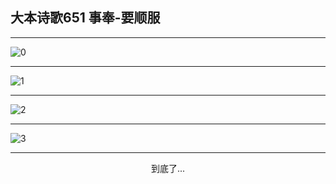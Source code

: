 
## 大本诗歌651 事奉-要顺服
        
<div id="aplayer0"></div>

---

<img alt="0" data-original="/data/d0650/0">

---

<img alt="1" data-original="/data/d0650/1">

---

<img alt="2" data-original="/data/d0650/2">

---

<img alt="3" data-original="/data/d0650/3">

---

<p style="text-align: center">到底了...</p>

<script src="/js/dist-view.js"></script>

<script>
MAIN.id = 'd0650';
        
const ap0 = new APlayer({
    container: document.getElementById('aplayer0'),
    volume: 1,
    loop: 'none',
    preload: 'none',
    audio: [{
        name: '大本诗歌651.mp3',
        artist: '大本诗歌',
        url: 'https://res.wx.qq.com/voice/getvoice?mediaid=MzI0NTk3MDM5M18yMjQ3NDk1ODY1',
        cover: '/favicon'
    }]
});
</script>
